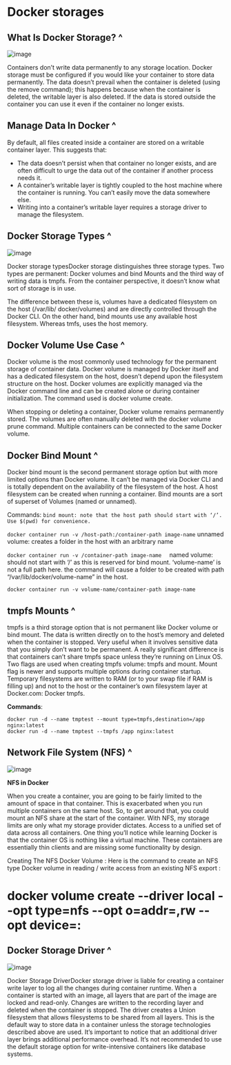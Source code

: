 # Docker storages 

## What Is Docker Storage? ^
![image](https://user-images.githubusercontent.com/79608549/209439502-cc1dbf21-8e9a-46c3-8b8d-1e4cff2901b4.png)

Containers don’t write data permanently to any storage location. Docker storage must be configured if you would like your container to store data permanently. The data doesn’t prevail when the container is deleted (using the remove command); this happens because when the container is deleted, the writable layer is also deleted. If the data is stored outside the container you can use it even if the container no longer exists.

## Manage Data In Docker ^
By default, all files created inside a container are stored on a writable container layer. This suggests that:
- The data doesn’t persist when that container no longer exists, and are often difficult to urge the data out of the container if another process needs it.
- A container’s writable layer is tightly coupled to the host machine where the container is running. You can’t easily move the data somewhere else.
- Writing into a container’s writable layer requires a storage driver to manage the filesystem.

## Docker Storage Types ^
![image](https://user-images.githubusercontent.com/79608549/209439479-60f51d95-0d67-4241-9b9d-c07e6f844935.png)

Docker storage typesDocker storage distinguishes three storage types. Two types are permanent: Docker volumes and bind Mounts and the third way of writing data is tmpfs. From the container perspective, it doesn’t know what sort of storage is in use.

The difference between these is, volumes have a dedicated filesystem on the host (/var/lib/ docker/volumes) and are directly controlled through the Docker CLI. On the other hand, bind mounts use any available host filesystem. Whereas tmfs, uses the host memory.

## Docker Volume Use Case ^
Docker volume is the most commonly used technology for the permanent storage of container data. Docker volume is managed by Docker itself and has a dedicated filesystem on the host, doesn’t depend upon the filesystem structure on the host. Docker volumes are explicitly managed via the Docker command line and can be created alone or during container initialization. The command used is docker volume create.

When stopping or deleting a container, Docker volume remains permanently stored. The volumes are often manually deleted with the docker volume prune command. Multiple containers can be connected to the same Docker volume.

## Docker Bind Mount ^
Docker bind mount is the second permanent storage option but with more limited options than Docker volume. It can’t be managed via Docker CLI and is totally dependent on the availability of the filesystem of the host. A host filesystem can be created when running a container. Bind mounts are a sort of superset of Volumes (named or unnamed).

Commands:
```bind mount: note that the host path should start with ‘/’. Use $(pwd) for convenience.```

```docker container run -v /host-path:/container-path image-name```
unnamed volume: creates a folder in the host with an arbitrary name

```docker container run -v /container-path image-name  ```
named volume: should not start with ‘/’ as this is reserved for bind mount. ‘volume-name’ is not a full path here. the command will cause a folder to be created with path “/var/lib/docker/volume-name” in the host.

```docker container run -v volume-name/container-path image-name```


## tmpfs Mounts ^
tmpfs is a third storage option that is not permanent like Docker volume or bind mount. The data is written directly on to the host’s memory and deleted when the container is stopped. Very useful when it involves sensitive data that you simply don’t want to be permanent. A really significant difference is that containers can’t share tmpfs space unless they’re running on Linux OS. Two flags are used when creating tmpfs volume: tmpfs and mount. Mount flag is newer and supports multiple options during container startup.  Temporary filesystems are written to RAM (or to your swap file if RAM is filling up) and not to the host or the container’s own filesystem layer at Docker.com: Docker tmpfs.

**Commands**:
```
docker run -d --name tmptest --mount type=tmpfs,destination=/app nginx:latest
docker run -d --name tmptest --tmpfs /app nginx:latest
```

## Network File System (NFS) ^
![image](https://user-images.githubusercontent.com/79608549/209439465-980f3f7d-331b-4ccb-afd3-7a5e21881823.png)

**NFS in Docker**

When you create a container, you are going to be fairly limited to the amount of space in that container. This is exacerbated when you run multiple containers on the same host. So, to get around that, you could mount an NFS share at the start of the container. With NFS, my storage limits are only what my storage provider dictates. Access to a unified set of data across all containers. One thing you’ll notice while learning Docker is that the container OS is nothing like a virtual machine. These containers are essentially thin clients and are missing some functionality by design.

Creating The NFS Docker Volume :
Here is the command to create an NFS type Docker volume in reading / write access from an existing NFS export :

# docker volume create --driver local --opt type=nfs --opt o=addr=<adresse ip serveur nfs>,rw --opt device=:<chemin export nfs> <nom du volume NFS Docker>

## Docker Storage Driver ^
  ![image](https://user-images.githubusercontent.com/79608549/209439462-0b844296-d96b-4978-89db-72043ba4183e.png)

Docker Storage DriverDocker storage driver is liable for creating a container write layer to log all the changes during container runtime. When a container is started with an image, all layers that are part of the image are locked and read-only. Changes are written to the recording layer and deleted when the container is stopped. The driver creates a Union filesystem that allows filesystems to be shared from all layers. This is the default way to store data in a container unless the storage technologies described above are used. It’s important to notice that an additional driver layer brings additional performance overhead. It’s not recommended to use the default storage option for write-intensive containers like database systems.  
